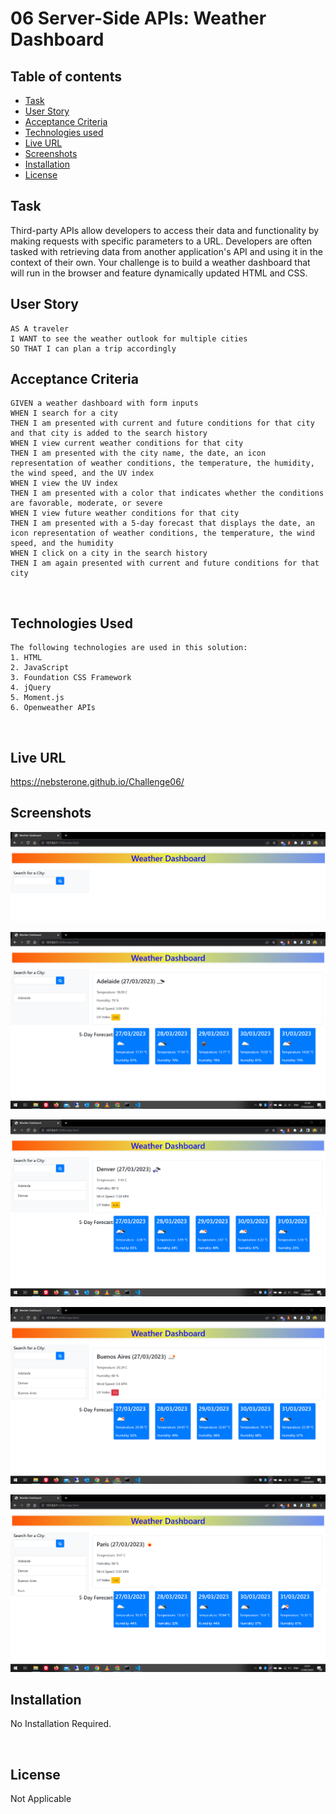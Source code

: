# 06 Server-Side APIs: Weather Dashboard

## Table of contents

- [Task](#task)
- [User Story](#user-story)
- [Acceptance Criteria](#acceptance-criteria)
- [Technologies used](#technologies-used)
- [Live URL](#live-url)
- [Screenshots](#screenshots)
- [Installation](#installation)
- [License](#license)

## Task

Third-party APIs allow developers to access their data and functionality by making requests with specific parameters to a URL. Developers are often tasked with retrieving data from another application's API and using it in the context of their own. Your challenge is to build a weather dashboard that will run in the browser and feature dynamically updated HTML and CSS.

## User Story

```
AS A traveler
I WANT to see the weather outlook for multiple cities
SO THAT I can plan a trip accordingly
```

## Acceptance Criteria

```
GIVEN a weather dashboard with form inputs
WHEN I search for a city
THEN I am presented with current and future conditions for that city and that city is added to the search history
WHEN I view current weather conditions for that city
THEN I am presented with the city name, the date, an icon representation of weather conditions, the temperature, the humidity, the wind speed, and the UV index
WHEN I view the UV index
THEN I am presented with a color that indicates whether the conditions are favorable, moderate, or severe
WHEN I view future weather conditions for that city
THEN I am presented with a 5-day forecast that displays the date, an icon representation of weather conditions, the temperature, the wind speed, and the humidity
WHEN I click on a city in the search history
THEN I am again presented with current and future conditions for that city
```

<br>

## Technologies Used

```
The following technologies are used in this solution:
1. HTML
2. JavaScript
3. Foundation CSS Framework
4. jQuery
5. Moment.js
6. Openweather APIs
```

<br>

## Live URL

https://nebsterone.github.io/Challenge06/
<br>

## Screenshots

![Weather Dashboard - Screenshot 1](./assets/images/wd_1.png)
<br>

![Weather Dashboard - Screenshot 2](./assets/images/wd_2.png)
<br>

![Weather Dashboard - Screenshot 3](./assets/images/wd_3.png)
<br>

![Weather Dashboard - Screenshot 4](./assets/images/wd_4.png)
<br>

![Weather Dashboard - Screenshot 5](./assets/images/wd_5.png)
<br>

## Installation

No Installation Required.

<br>

## License

Not Applicable
